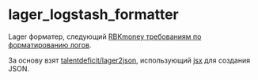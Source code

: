 # lager_logstash_formatter

Lager форматер, следующий [RBKmoney требованиям по форматированию логов](https://github.com/rbkmoney/coredocs/blob/ft/MSPF-79/platform-logging/docs/design/ms/platform/overview.md).

За основу взят [talentdeficit/lager2json](https://github.com/talentdeficit/lager2json), использующий [jsx](https://github.com/talentdeficit/jsx) для создания JSON.

